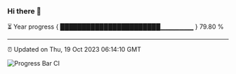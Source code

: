 ### Hi there 👋

⏳ Year progress { ███████████████████████▁▁▁▁▁▁▁ } 79.80 %

---

⏰ Updated on Thu, 19 Oct 2023 06:14:10 GMT

![Progress Bar CI](https://github.com/liununu/liununu/workflows/Progress%20Bar%20CI/badge.svg)
